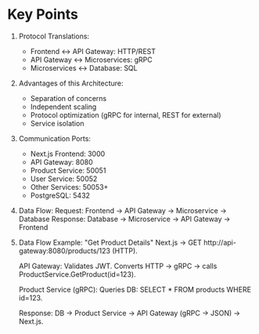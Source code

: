 # Key Points

1. Protocol Translations:
   - Frontend ↔ API Gateway: HTTP/REST
   - API Gateway ↔ Microservices: gRPC
   - Microservices ↔ Database: SQL

2. Advantages of this Architecture:
   - Separation of concerns
   - Independent scaling
   - Protocol optimization (gRPC for internal, REST for external)
   - Service isolation

3. Communication Ports:
   - Next.js Frontend: 3000
   - API Gateway: 8080
   - Product Service: 50051
   - User Service: 50052
   - Other Services: 50053+
   - PostgreSQL: 5432

4. Data Flow:
   Request:  Frontend → API Gateway → Microservice → Database
   Response: Database → Microservice → API Gateway → Frontend

5. Data Flow Example: "Get Product Details"
   Next.js → GET http://api-gateway:8080/products/123 (HTTP).

   API Gateway:
      Validates JWT.
      Converts HTTP → gRPC → calls ProductService.GetProduct(id=123).

   Product Service (gRPC):
      Queries DB: SELECT * FROM products WHERE id=123.

   Response:
      DB → Product Service → API Gateway (gRPC → JSON) → Next.js.